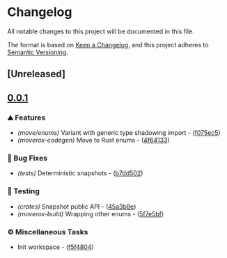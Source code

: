 # Changelog

All notable changes to this project will be documented in this file.

The format is based on [Keep a Changelog](https://keepachangelog.com/en/1.0.0/),
and this project adheres to [Semantic Versioning](https://semver.org/spec/v2.0.0.html).

## [Unreleased]

## [0.0.1](https://github.com/0xangelo/moverox/compare/moverox-build-v0.0.0...moverox-build-v0.0.1)

### ⛰️ Features

- *(move/enums)* Variant with generic type shadowing import - ([f075ec5](https://github.com/0xangelo/moverox/commit/f075ec5e979ec5944011f0a3533805bb159ccb30))
- *(moverox-codegen)* Move to Rust enums - ([4f64133](https://github.com/0xangelo/moverox/commit/4f64133067d39c21b3f4b65b9ba7b93f771ecf8b))

### 🐛 Bug Fixes

- *(tests)* Deterministic snapshots - ([b7dd502](https://github.com/0xangelo/moverox/commit/b7dd5021801d0cffb17362b5a517dc4274aad433))

### 🧪 Testing

- *(crates)* Snapshot public API - ([45a3b8e](https://github.com/0xangelo/moverox/commit/45a3b8e11ce76e14498965af61e457a1b80663fb))
- *(moverox-build)* Wrapping other enums - ([5f7e5bf](https://github.com/0xangelo/moverox/commit/5f7e5bf44319324926a8c338a1143b504dee50db))

### ⚙️ Miscellaneous Tasks

- Init workspace - ([f5f4804](https://github.com/0xangelo/moverox/commit/f5f4804fe2dde0a7ab6e00fc3227d7fcd33a44e5))

